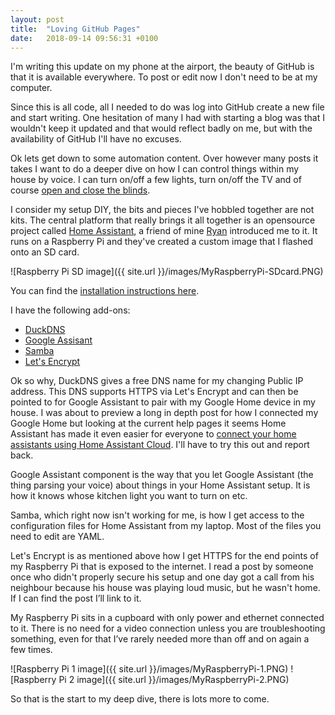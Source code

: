 ```yaml
---
layout: post
title:  "Loving GitHub Pages"
date:   2018-09-14 09:56:31 +0100
---
```

I'm writing this update on my phone at the airport, the beauty of GitHub is that it is available everywhere. To post or edit now I don't need to be at my computer.

Since this is all code, all I needed to do was log into GitHub create a new file and start writing. One hesitation of many I had with starting a blog was that I wouldn't keep it updated and that would reflect badly on me, but with the availability of GitHub I'll have no excuses.

Ok lets get down to some automation content. Over however many posts it takes I want to do a deeper dive on how I can control things within my house by voice. I can turn on/off a few lights, turn on/off the TV and of course <a href="https://conortolan.com/Blinds-Ups!/">open and close the blinds</a>. 

I consider my setup DIY, the bits and pieces I've hobbled together are not kits. The central platform that really brings it all together is an opensource project called <a href="https://www.home-assistant.io">Home Assistant</a>, a friend of mine <a href="https://github.com/ryanm101">Ryan</a> introduced me to it. It runs on a Raspberry Pi and they've created a custom image that I flashed onto an SD card.

![Raspberry Pi SD image]({{ site.url }}/images/MyRaspberryPi-SDcard.PNG)

You can find the <a href="https://www.home-assistant.io/hassio/installation/">installation instructions here</a>.

I have the following add-ons:
- <a href="https://www.home-assistant.io/addons/duckdns/">DuckDNS</a>
- <a href="https://www.home-assistant.io/components/google_assistant/">Google Assisant</a>
- <a href="https://www.home-assistant.io/addons/samba/">Samba</a>
- <a href="https://www.home-assistant.io/addons/lets_encrypt/">Let's Encrypt</a>

Ok so why, DuckDNS gives a free DNS name for my changing Public IP address. This DNS supports HTTPS via Let's Encrypt and can then be pointed to for Google Assistant to pair with my Google Home device in my house. I was about to preview a long in depth post for how I connected my Google Home but looking at the current help pages it seems Home Assistant has made it even easier for everyone to <a href="https://www.home-assistant.io/components/google_assistant/">connect your home assistants using Home Assistant Cloud</a>. I'll have to try this out and report back.

Google Assistant component is the way that you let Google Assistant (the thing parsing your voice) about things in your Home Assistant setup. It is how it knows whose kitchen light you want to turn on etc.

Samba, which right now isn't working for me, is how I get access to the configuration files for Home Assistant from my laptop. Most of the files you need to edit are YAML.

Let's Encrypt is as mentioned above how I get HTTPS for the end points of my Raspberry Pi that is exposed to the internet. I read a post by someone once who didn't properly secure his setup and one day got a call from his neighbour because his house was playing loud music, but he wasn't home. If I can find the post I’ll link to it. 

My Raspberry Pi sits in a cupboard with only power and ethernet connected to it. There is no need for a video connection unless you are troubleshooting something, even for that I’ve rarely needed more than off and on again a few times.

![Raspberry Pi 1 image]({{ site.url }}/images/MyRaspberryPi-1.PNG)
![Raspberry Pi 2 image]({{ site.url }}/images/MyRaspberryPi-2.PNG)

So that is the start to my deep dive, there is lots more to come.
